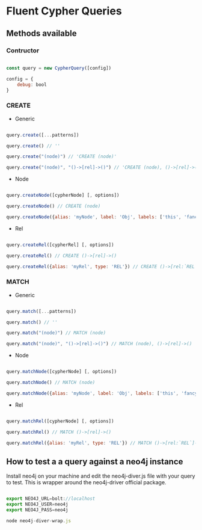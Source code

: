 # Fluent Cypher Queries

## Methods available

### Contructor

~~~js

const query = new CypherQuery([config])

config = {
	debug: bool
}

~~~

### CREATE

- Generic

~~~js

query.create([...patterns])

query.create() // ''

query.create("(node)") // 'CREATE (node)'

query.create("(node)", "()->[rel]->()") // 'CREATE (node), ()->[rel]->()'

~~~

- Node

~~~js

query.createNode([cypherNode] [, options])

query.createNode() // CREATE (node)

query.createNode({alias: 'myNode', label: 'Obj', labels: ['this', 'fancy label']}) // CREATE (myNode:`Obj`:`this`:`fancy label`)

~~~

- Rel

~~~js

query.createRel([cypherRel] [, options])

query.createRel() // CREATE ()->[rel]->()

query.createRel({alias: 'myRel', type: 'REL'}) // CREATE ()->[rel:`REL`]->()

~~~

### MATCH

- Generic

~~~js

query.match([...patterns])

query.match() // ''

query.match("(node)") // MATCH (node)

query.match("(node)", "()->[rel]->()") // MATCH (node), ()->[rel]->()

~~~

- Node

~~~js

query.matchNode([cypherNode] [, options])

query.matchNode() // MATCH (node)

query.matchNode({alias: 'myNode', label: 'Obj', labels: ['this', 'fancy label']}) // MATCH (myNode:`Obj`:`this`:`fancy label`)

~~~

- Rel

~~~js

query.matchRel([cypherNode] [, options])

query.matchRel() // MATCH ()->[rel]->()

query.matchRel({alias: 'myRel', type: 'REL'}) // MATCH ()->[rel:`REL`]->()

~~~

## How to test a a query against a neo4j instance

Install neo4j on your machine and edit the neo4j-diver.js file with your query to test.
This is wrapper around the neo4j-driver official package.

~~~js

export NEO4J_URL=bolt://localhost
export NEO4J_USER=neo4j
export NEO4J_PASS=neo4j

node neo4j-diver-wrap.js

~~~